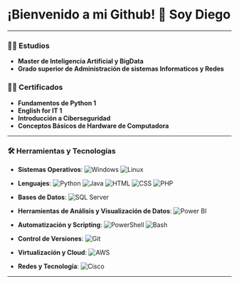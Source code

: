 # ¡Bienvenido a mi Github! 👋 Soy Diego

---

### 👨‍💻 Estudios

- **Master de Inteligencia Artificial y BigData**
- **Grado superior de Administración de sistemas Informaticos y Redes**


### 👨‍💻 Certificados
- **Fundamentos de Python 1**
- **English for IT 1**
- **Introducción a Ciberseguridad**
- **Conceptos Básicos de Hardware de Computadora**

---

### 🛠️ Herramientas y Tecnologías
- **Sistemas Operativos**: 
  ![Windows](https://img.shields.io/badge/Windows-0078D6?style=flat&logo=windows&logoColor=white)
  ![Linux](https://img.shields.io/badge/Linux-FCC624?style=flat&logo=linux&logoColor=black)
  
- **Lenguajes**: 
  ![Python](https://img.shields.io/badge/Python-3776AB?style=flat&logo=python&logoColor=white)
  ![Java](https://img.shields.io/badge/Java-007396?style=flat&logo=java&logoColor=white)
  ![HTML](https://img.shields.io/badge/HTML5-E34F26?style=flat&logo=html5&logoColor=white)
  ![CSS](https://img.shields.io/badge/CSS3-1572B6?style=flat&logo=css3&logoColor=white)
  ![PHP](https://img.shields.io/badge/PHP-777BB4?style=flat&logo=php&logoColor=white)

- **Bases de Datos**:
  ![SQL Server](https://img.shields.io/badge/SQL%20Server-4479A1?style=flat&logo=sql&logoColor=white) 

- **Herramientas de Análisis y Visualización de Datos**: 
  ![Power BI](https://img.shields.io/badge/Power%20BI-F2C811?style=flat&logo=powerbi&logoColor=black)

- **Automatización y Scripting**: 
  ![PowerShell](https://img.shields.io/badge/PowerShell-5391FE?style=flat&logo=powershell&logoColor=white)
  ![Bash](https://img.shields.io/badge/Bash-4EAA25?style=flat&logo=gnu-bash&logoColor=white)
  
- **Control de Versiones**:
  ![Git](https://img.shields.io/badge/Git-F05032?style=flat&logo=git&logoColor=white)

- **Virtualización y Cloud**: 
  ![AWS](https://img.shields.io/badge/AWS-232F3E?style=flat&logo=amazon-aws&logoColor=white)

- **Redes y Tecnología**: 
  ![Cisco](https://img.shields.io/badge/Cisco-1BA0D7?style=flat&logo=cisco&logoColor=white)  
---
